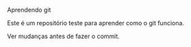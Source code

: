 Aprendendo git

Este é um repositório teste para aprender como o git funciona.

Ver mudanças antes de fazer o commit.
